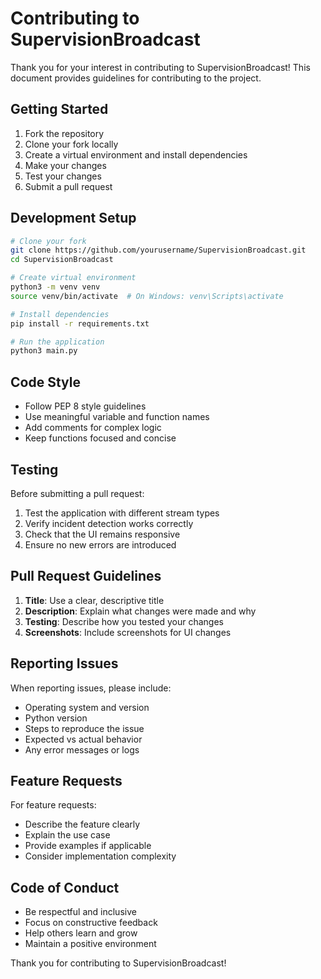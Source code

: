 # Contributing to SupervisionBroadcast

Thank you for your interest in contributing to SupervisionBroadcast! This document provides guidelines for contributing to the project.

## Getting Started

1. Fork the repository
2. Clone your fork locally
3. Create a virtual environment and install dependencies
4. Make your changes
5. Test your changes
6. Submit a pull request

## Development Setup

```bash
# Clone your fork
git clone https://github.com/yourusername/SupervisionBroadcast.git
cd SupervisionBroadcast

# Create virtual environment
python3 -m venv venv
source venv/bin/activate  # On Windows: venv\Scripts\activate

# Install dependencies
pip install -r requirements.txt

# Run the application
python3 main.py
```

## Code Style

- Follow PEP 8 style guidelines
- Use meaningful variable and function names
- Add comments for complex logic
- Keep functions focused and concise

## Testing

Before submitting a pull request:

1. Test the application with different stream types
2. Verify incident detection works correctly
3. Check that the UI remains responsive
4. Ensure no new errors are introduced

## Pull Request Guidelines

1. **Title**: Use a clear, descriptive title
2. **Description**: Explain what changes were made and why
3. **Testing**: Describe how you tested your changes
4. **Screenshots**: Include screenshots for UI changes

## Reporting Issues

When reporting issues, please include:

- Operating system and version
- Python version
- Steps to reproduce the issue
- Expected vs actual behavior
- Any error messages or logs

## Feature Requests

For feature requests:

- Describe the feature clearly
- Explain the use case
- Provide examples if applicable
- Consider implementation complexity

## Code of Conduct

- Be respectful and inclusive
- Focus on constructive feedback
- Help others learn and grow
- Maintain a positive environment

Thank you for contributing to SupervisionBroadcast! 